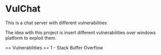 # VulChat
This is a chat server with different vulnerabilities

The idea with this project is insert different vulnerabilities over windows platform to exploit them.

== Vulnerabilities ==
1 - Stack Buffer Overflow
